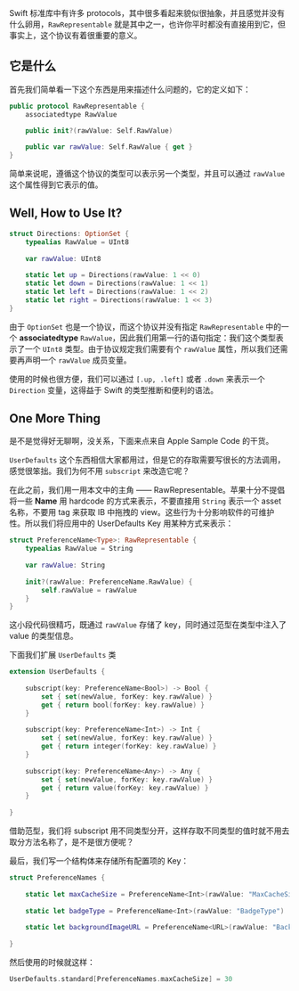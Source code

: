 Swift 标准库中有许多 protocols，其中很多看起来貌似很抽象，并且感觉并没有什么卵用，`RawRepresentable` 就是其中之一，也许你平时都没有直接用到它，但事实上，这个协议有着很重要的意义。

## 它是什么

首先我们简单看一下这个东西是用来描述什么问题的，它的定义如下：

```swift
public protocol RawRepresentable {
    associatedtype RawValue
    
    public init?(rawValue: Self.RawValue)

    public var rawValue: Self.RawValue { get }
}
```

简单来说呢，遵循这个协议的类型可以表示另一个类型，并且可以通过 `rawValue` 这个属性得到它表示的值。

## Well, How to Use It?

```swift
struct Directions: OptionSet {
    typealias RawValue = UInt8
    
    var rawValue: UInt8
    
    static let up = Directions(rawValue: 1 << 0)
    static let down = Directions(rawValue: 1 << 1)
    static let left = Directions(rawValue: 1 << 2)
    static let right = Directions(rawValue: 1 << 3)
}
```

由于 `OptionSet` 也是一个协议，而这个协议并没有指定 `RawRepresentable` 中的一个 **associatedtype** `RawValue`，因此我们用第一行的语句指定：我们这个类型表示了一个 `UInt8` 类型。由于协议规定我们需要有个 `rawValue` 属性，所以我们还需要再声明一个 `rawValue` 成员变量。

使用的时候也很方便，我们可以通过 `[.up, .left]` 或者 `.down` 来表示一个 `Direction` 变量，这得益于 Swift 的类型推断和便利的语法。

## One More Thing

是不是觉得好无聊啊，没关系，下面来点来自 Apple Sample Code 的干货。

`UserDefaults` 这个东西相信大家都用过，但是它的存取需要写很长的方法调用，感觉很笨拙。我们为何不用 `subscript` 来改造它呢？

在此之前，我们用一用本文中的主角 —— RawRepresentable。苹果十分不提倡将一些 **Name** 用 hardcode 的方式来表示，不要直接用 `String` 表示一个 asset 名称，不要用 tag 来获取 IB 中拖拽的 view。这些行为十分影响软件的可维护性。所以我们将应用中的 UserDefaults Key 用某种方式来表示：

```swift
struct PreferenceName<Type>: RawRepresentable {
    typealias RawValue = String
    
    var rawValue: String
    
    init?(rawValue: PreferenceName.RawValue) {
        self.rawValue = rawValue
    }
}
```

这小段代码很精巧，既通过 `rawValue` 存储了 key，同时通过范型在类型中注入了 value 的类型信息。

下面我们扩展 `UserDefaults` 类

```swift
extension UserDefaults {
    
    subscript(key: PreferenceName<Bool>) -> Bool {
        set { set(newValue, forKey: key.rawValue) }
        get { return bool(forKey: key.rawValue) }
    }
 
    subscript(key: PreferenceName<Int>) -> Int {
        set { set(newValue, forKey: key.rawValue) }
        get { return integer(forKey: key.rawValue) }
    }
    
    subscript(key: PreferenceName<Any>) -> Any {
        set { set(newValue, forKey: key.rawValue) }
        get { return value(forKey: key.rawValue) }
    }
    
}
```

借助范型，我们将 subscript 用不同类型分开，这样存取不同类型的值时就不用去取分方法名称了，是不是很方便呢？

最后，我们写一个结构体来存储所有配置项的 Key：

```swift
struct PreferenceNames {
    
    static let maxCacheSize = PreferenceName<Int>(rawValue: "MaxCacheSize")
    
    static let badgeType = PreferenceName<Int>(rawValue: "BadgeType")
    
    static let backgroundImageURL = PreferenceName<URL>(rawValue: "BackgroundImageURL")
    
}
```

然后使用的时候就这样：

```swift
UserDefaults.standard[PreferenceNames.maxCacheSize] = 30
```
